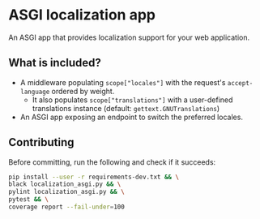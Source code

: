 # ASGI localization app
An ASGI app that provides localization support for your web application.

## What is included?
* A middleware populating `scope["locales"]` with the request's `accept-language` ordered by weight.
  * It also populates `scope["translations"]` with a user-defined translations instance (default: `gettext.GNUTranslations`)
* An ASGI app exposing an endpoint to switch the preferred locales.

## Contributing
Before committing, run the following and check if it succeeds:
```sh
pip install --user -r requirements-dev.txt && \
black localization_asgi.py && \
pylint localization_asgi.py && \
pytest && \
coverage report --fail-under=100
```
